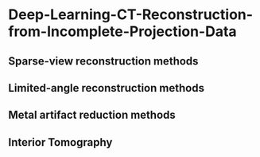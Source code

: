 # Deep-Learning-CT-Reconstruction-from-Incomplete-Projection-Data

## Sparse-view reconstruction methods

## Limited-angle reconstruction methods

## Metal artifact reduction methods

## Interior Tomography
